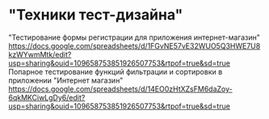 # "Техники тест-дизайна"
"Тестирование формы регистрации для приложения интернет-магазин"
https://docs.google.com/spreadsheets/d/1FGvNE57vE32WUO5Q3HWE7U8kzWYwmMtk/edit?usp=sharing&ouid=109658753851926507753&rtpof=true&sd=true
Попарное тестирование функций фильтрации и сортировки в приложении "Интернет магазин"
https://docs.google.com/spreadsheets/d/14EO0zHtXZsFM6daZoy-6qkMKCiwLgDy6/edit?usp=sharing&ouid=109658753851926507753&rtpof=true&sd=true
